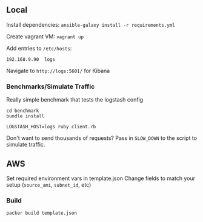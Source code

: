 Local
---
Install dependencies:
`ansible-galaxy install -r requirements.yml`

Create vagrant VM:
`vagrant up`

Add entries to `/etc/hosts`:

```
192.168.9.90  logs
```

Navigate to `http://logs:5601/` for Kibana

### Benchmarks/Simulate Traffic
Really simple benchmark that tests the logstash config

```
cd benchmark
bundle install

LOGSTASH_HOST=logs ruby client.rb
```

Don't want to send thousands of requests?
Pass in `SLOW_DOWN` to the script to simulate traffic. 


AWS
---
Set required environment vars in template.json
Change fields to match your setup (`source_ami`, `subnet_id`, etc)

### Build
`packer build template.json`